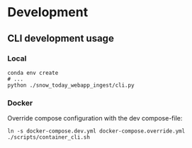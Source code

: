 # Development

## CLI development usage

### Local

```
conda env create
# ...
python ./snow_today_webapp_ingest/cli.py
```


### Docker

Override compose configuration with the dev compose-file:

```
ln -s docker-compose.dev.yml docker-compose.override.yml
./scripts/container_cli.sh
```
